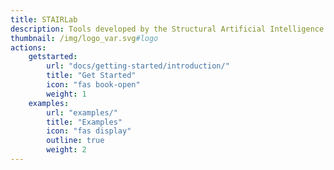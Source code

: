 ```yaml
---
title: STAIRLab
description: Tools developed by the Structural Artificial Intelligence Lab at UC Berkeley.
thumbnail: /img/logo_var.svg#logo
actions:
    getstarted:
        url: "docs/getting-started/introduction/"
        title: "Get Started"
        icon: "fas book-open"
        weight: 1
    examples:
        url: "examples/"
        title: "Examples"
        icon: "fas display"
        outline: true
        weight: 2
---
```


